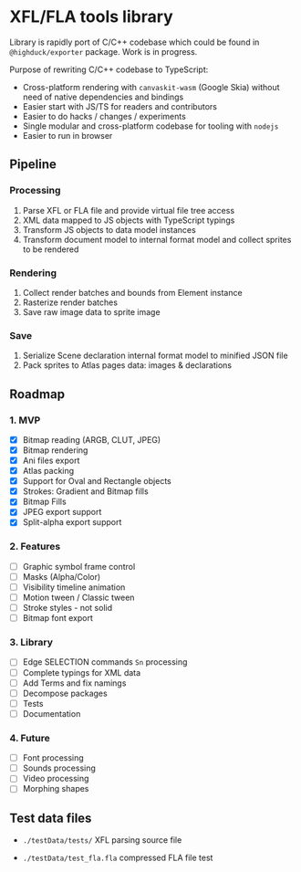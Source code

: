# XFL/FLA tools library

Library is rapidly port of C/C++ codebase which could be found in `@highduck/exporter` package. Work is in progress.

Purpose of rewriting C/C++ codebase to TypeScript:
- Cross-platform rendering with `canvaskit-wasm` (Google Skia) without need of native dependencies and bindings
- Easier start with JS/TS for readers and contributors
- Easier to do hacks / changes / experiments
- Single modular and cross-platform codebase for tooling with `nodejs`
- Easier to run in browser

## Pipeline

### Processing
1. Parse XFL or FLA file and provide virtual file tree access
2. XML data mapped to JS objects with TypeScript typings
3. Transform JS objects to data model instances
4. Transform document model to internal format model and collect sprites to be rendered

### Rendering
1. Collect render batches and bounds from Element instance
2. Rasterize render batches
3. Save raw image data to sprite image

### Save 
1. Serialize Scene declaration internal format model to minified JSON file
2. Pack sprites to Atlas pages data: images & declarations 

## Roadmap

### 1. MVP

- [x] Bitmap reading (ARGB, CLUT, JPEG)
- [x] Bitmap rendering
- [x] Ani files export
- [x] Atlas packing
- [x] Support for Oval and Rectangle objects
- [x] Strokes: Gradient and Bitmap fills
- [x] Bitmap Fills
- [x] JPEG export support
- [x] Split-alpha export support

### 2. Features
- [ ] Graphic symbol frame control
- [ ] Masks (Alpha/Color)
- [ ] Visibility timeline animation
- [ ] Motion tween / Classic tween
- [ ] Stroke styles - not solid
- [ ] Bitmap font export

### 3. Library

- [ ] Edge SELECTION commands `Sn` processing
- [ ] Complete typings for XML data
- [ ] Add Terms and fix namings
- [ ] Decompose packages
- [ ] Tests
- [ ] Documentation

### 4. Future

- [ ] Font processing
- [ ] Sounds processing
- [ ] Video processing
- [ ] Morphing shapes

## Test data files

- `./testData/tests/`
XFL parsing source file

- `./testData/test_fla.fla`
compressed FLA file test
